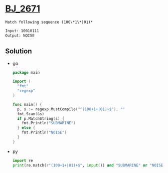 # [BJ_2671](https://acmicpc.net/problem/2671)

```en
Match following sequence (100\*1\*|01)*
```

```txt
Input: 10010111
Output: NOISE
```

## Solution

* go

  ```go
  package main

  import (
    "fmt"
    "regexp"
  )

  func main() {
    p, s := regexp.MustCompile("^(100+1+|01)+$"), ""
    fmt.Scan(&s)
    if p.MatchString(s) {
      fmt.Println("SUBMARINE")
    } else {
      fmt.Println("NOISE")
    }
  }
  ```

* py

  ```py
  import re
  print(re.match(r"(100+1+|01)+$", input()) and "SUBMARINE" or "NOISE")
  ```
